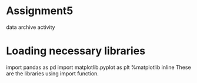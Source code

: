 # Assignment5
data archive activity
# Loading necessary libraries
import pandas as pd
import matplotlib.pyplot as plt
%matplotlib inline
These are the libraries using import function.
